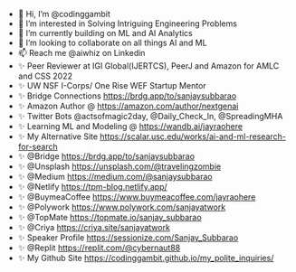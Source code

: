 - 👋 Hi, I’m @codinggambit
- 👀 I’m interested in Solving Intriguing Engineering Problems
- 🌱 I’m currently building on ML and AI Analytics
- 💞️ I’m looking to collaborate on all things AI and ML
- 📫 Reach me @aiwhiz on Linkedin
- ✨ Peer Reviewer at IGI Global(IJERTCS), PeerJ and Amazon for AMLC and CSS 2022
- ✨ UW NSF I-Corps/ One Rise WEF Startup Mentor
- ✨ Bridge Connections https://brdg.app/to/sanjaysubbarao
- ✨ Amazon Author @ https://amazon.com/author/nextgenai
- ✨ Twitter Bots @actsofmagic2day, @Daily_Check_In, @SpreadingMHA
- ✨ Learning ML and Modeling @ https://wandb.ai/jayraohere
- ✨ My Alternative Site https://scalar.usc.edu/works/ai-and-ml-research-for-search
- ✨ @Bridge https://brdg.app/to/sanjaysubbarao
- ✨ @Unsplash https://unsplash.com/@travelingzombie
- ✨ @Medium https://medium.com/@sanjaysubbarao 
- ✨ @Netlify https://tpm-blog.netlify.app/ 
- ✨ @BuymeaCoffee https://www.buymeacoffee.com/jayraohere
- ✨ @Polywork https://www.polywork.com/sanjayatwork
- ✨ @TopMate https://topmate.io/sanjay_subbarao
- ✨ @Criya https://criya.site/sanjayatwork
- ✨ Speaker Profile https://sessionize.com/Sanjay_Subbarao
- ✨ @Replit https://replit.com/@cybernaut88
- ✨ My Github Site https://codinggambit.github.io/my_polite_inquiries/

